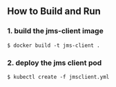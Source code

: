 ## How to Build and Run
### 1. build the jms-client image
`$ docker build -t jms-client .`
### 2. deploy the jms client pod
`$ kubectl create -f jmsclient.yml`
